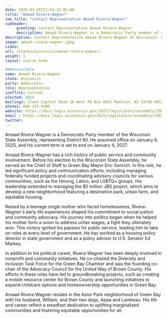 ```yaml
---
date: 2025-03-26T11:54:12-05:00
title: "Amaad Rivera-Wagner"
seo_title: "contact Representative Amaad Rivera-Wagner"
subheader:
     greeting: Contact Representative Amaad Rivera-Wagner
     description: Amaad Rivera-Wagner is a Democratic Party member of the Wisconsin State Assembly, representing District 90. He assumed office on January 6, 2025, and his current term is set to end on January 4, 2027.
description: Contact Representative Amaad Rivera-Wagner of Wisconsin. Contact information for Amaad Rivera-Wagner includes email address, phone number, and mailing address.
image: amaad-rivera-wagner.jpeg
video:
url: /states/wisconsin/amaad-rivera-wagner/
weight: 1
layout: course_home

####candidate
name: Amaad Rivera-Wagner
state: Wisconsin
party: Democratic
role: Representative
inoffice: current
elected: 2025
mailing1: State Capitol Room 18 West PO Box 8952 Madison, WI 53708-8952
phone1: 608-237-9190
website: https://docs.legis.wisconsin.gov/2025/legislators/assembly/2902/
email : https://docs.legis.wisconsin.gov/2025/legislators/assembly/2902/
twitter: 
---
```

Amaad Rivera-Wagner is a Democratic Party member of the Wisconsin State Assembly, representing District 90. He assumed office on January 6, 2025, and his current term is set to end on January 4, 2027.

Amaad Rivera-Wagner has a rich history of public service and community involvement. Before his election to the Wisconsin State Assembly, he served as the Chief of Staff to Green Bay Mayor Eric Genrich. In this role, he led significant policy and communication efforts, including managing federally funded projects and coordinating advisory councils for various communities, such as the Hmong, Latino, and LGBTQ+ groups. His leadership extended to managing the $5 million JBS project, which aims to develop a new neighborhood featuring a destination park, urban farm, and equitable housing.

Raised by a teenage single mother who faced homelessness, Rivera-Wagner's early life experiences shaped his commitment to social justice and community advocacy. His journey into politics began when he helped his mother form a union to address unfair wages, a fight they ultimately won. This victory ignited his passion for public service, leading him to take on roles at every level of government. He has worked as a housing policy director in state government and as a policy advisor to U.S. Senator Ed Markey.

In addition to his political career, Rivera-Wagner has been deeply involved in nonprofit and community initiatives. He co-chaired the Diversity and Inclusion Task Force for the Green Bay Chamber and was the founding co-chair of the Advocacy Council for the United Way of Brown County. His efforts in these roles have led to groundbreaking projects, such as creating a mobile resource center for Brown County and launching initiatives to expand childcare options and homeownership opportunities in Green Bay.

Amaad Rivera-Wagner resides in the Astor Park neighborhood of Green Bay with his husband, William, and their two dogs, Appa and Lambeau. His life and career reflect a steadfast dedication to uplifting marginalized communities and fostering equitable opportunities for all.
